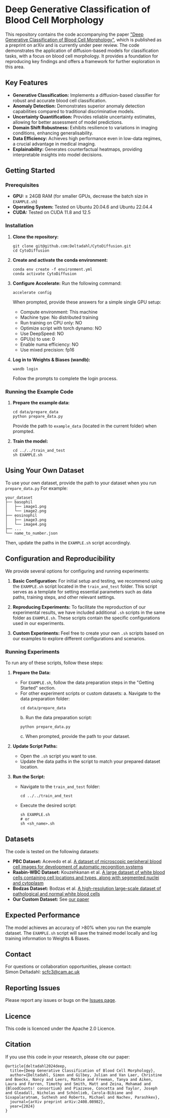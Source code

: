 # Deep Generative Classification of Blood Cell Morphology

This repository contains the code accompanying the paper ["Deep Generative Classification of Blood Cell Morphology"](https://arxiv.org/abs/2408.08982), which is published as a preprint on arXiv and is currently under peer review. The code demonstrates the application of diffusion-based models for classification tasks, with a focus on blood cell morphology. It provides a foundation for reproducing key findings and offers a framework for further exploration in this area.

## Key Features

* **Generative Classification:** Implements a diffusion-based classifier for robust and accurate blood cell classification.
* **Anomaly Detection:** Demonstrates superior anomaly detection capabilities compared to traditional discriminative models.
* **Uncertainty Quantification:** Provides reliable uncertainty estimates, allowing for better assessment of model predictions.
* **Domain Shift Robustness:** Exhibits resilience to variations in imaging conditions, enhancing generalisability.
* **Data Efficiency:** Achieves high performance even in low-data regimes, a crucial advantage in medical imaging.
* **Explainability:** Generates counterfactual heatmaps, providing interpretable insights into model decisions.

## Getting Started

### Prerequisites

* **GPU:**  $\ge$ 24GB RAM (for smaller GPUs, decrease the batch size in `EXAMPLE.sh`)
* **Operating System:** Tested on Ubuntu 20.04.6 and Ubuntu 22.04.4
* **CUDA:** Tested on CUDA 11.8 and 12.5

### Installation

1. **Clone the repository:**

   ```
   git clone git@github.com:Deltadahl/CytoDiffusion.git
   cd CytoDiffusion
   ```

2. **Create and activate the conda environment:**

   ```
   conda env create -f environment.yml
   conda activate CytoDiffusion
   ```

3. **Configure Accelerate:**
   Run the following command:
   ```
   accelerate config
   ```
   When prompted, provide these answers for a simple single GPU setup:
   - Compute environment: This machine
   - Machine type: No distributed training
   - Run training on CPU only: NO
   - Optimize script with torch dynamo: NO
   - Use DeepSpeed: NO
   - GPU(s) to use: 0
   - Enable numa efficiency: NO
   - Use mixed precision: fp16

4. **Log in to Weights & Biases (wandb):**
   ```
   wandb login
   ```
   Follow the prompts to complete the login process.

### Running the Example Code

1. **Prepare the example data:**

    ```
   cd data/prepare_data
   python prepare_data.py
    ```
   Provide the path to `example_data` (located in the current folder) when prompted.

2. **Train the model:**

   ```
   cd ../../train_and_test
   sh EXAMPLE.sh
   ```

## Using Your Own Dataset

To use your own dataset, provide the path to your dataset when you run `prepare_data.py`
For example:

```plaintext
your_dataset
├── basophil
│   ├── image1.png
│   └── image2.png
├── eosinophil
│   ├── image3.png
│   └── image4.png
├── ...
└── name_to_number.json
```
Then, update the paths in the `EXAMPLE.sh` script accordingly.

## Configuration and Reproducibility

We provide several options for configuring and running experiments:

1. **Basic Configuration:** For initial setup and testing, we recommend using the `EXAMPLE.sh` script located in the `train_and_test` folder. This script serves as a template for setting essential parameters such as data paths, training steps, and other relevant settings.

2. **Reproducing Experiments:** To facilitate the reproduction of our experimental results, we have included additional `.sh` scripts in the same folder as `EXAMPLE.sh`. These scripts contain the specific configurations used in our experiments.

3. **Custom Experiments:** Feel free to create your own `.sh` scripts based on our examples to explore different configurations and scenarios.

### Running Experiments

To run any of these scripts, follow these steps:

1. **Prepare the Data:**
   - For `EXAMPLE.sh`, follow the data preparation steps in the "Getting Started" section.
   - For other experiment scripts or custom datasets:
     a. Navigate to the data preparation folder:
        ```
        cd data/prepare_data
        ```
     b. Run the data preparation script:
        ```
        python prepare_data.py
        ```
     c. When prompted, provide the path to your dataset.

2. **Update Script Paths:**
   - Open the `.sh` script you want to use.
   - Update the data paths in the script to match your prepared dataset location.

3. **Run the Script:**
   - Navigate to the `train_and_test` folder:
     ```
     cd ../../train_and_test
     ```
   - Execute the desired script:
     ```
     sh EXAMPLE.sh
     # or
     sh <sh_name>.sh
     ```

## Datasets

The code is tested on the following datasets:

* **PBC Dataset:**  Acevedo et al. [A dataset of microscopic peripheral blood cell images for development of automatic recognition systems](https://www.sciencedirect.com/science/article/pii/S2352340920303681)
* **Raabin-WBC Dataset:** Kouzehkanan et al. [A large dataset of white blood cells containing cell locations and types, along with segmented nuclei and cytoplasm](https://www.nature.com/articles/s41598-021-04426-x)
* **Bodzas Dataset:** Bodzas et al. [A high-resolution large-scale dataset of pathological and normal white blood cells](https://europepmc.org/article/MED/37468490)
* **Our Custom Dataset:** See [our paper](https://arxiv.org/abs/2408.08982)

## Expected Performance

The model achieves an accuracy of >80% when you run the example dataset. The `EXAMPLE.sh` script will save the trained model locally and log training information to Weights & Biases.

## Contact
For questions or collaboration opportunities, please contact:\
Simon Deltadahl: scfc3@cam.ac.uk

## Reporting Issues

Please report any issues or bugs on the [Issues page](https://github.com/Deltadahl/CytoDiffusion/issues).

## Licence

This code is licenced under the Apache 2.0 Licence.

## Citation

If you use this code in your research, please cite our paper:

```
@article{deltadahl2024deep,
  title={Deep Generative Classification of Blood Cell Morphology},
  author={Deltadahl, Simon and Gilbey, Julian and Van Laer, Christine and Boeckx, Nancy and Leers, Mathie and Freeman, Tanya and Aiken, Laura and Farren, Timothy and Smith, Matt and Zeina, Mohamad and {BloodCounts! consortium} and Piazzese, Concetta and Taylor, Joseph and Gleadall, Nicholas and Schönlieb, Carola-Bibiane and Sivapalaratnam, Suthesh and Roberts, Michael and Nachev, Parashkev},
  journal={arXiv preprint arXiv:2408.08982},
  year={2024}
}
```
